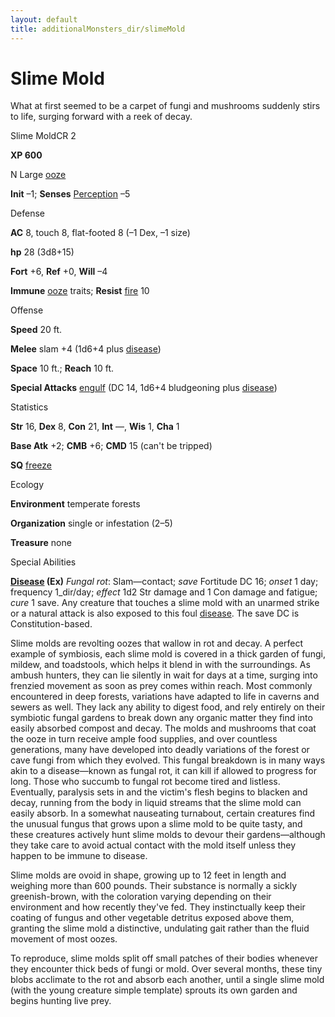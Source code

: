 ```yaml
---
layout: default
title: additionalMonsters_dir/slimeMold
---
```

# Slime Mold

What at first seemed to be a carpet of fungi and mushrooms suddenly stirs to life, surging forward with a reek of decay.

Slime MoldCR 2

**XP 600**

N Large [ooze](monsters_dir/creatureTypes#_ooze)

**Init** –1; **Senses** [Perception](additionalMonsters_dir/../skills_dir/perception#_perception) –5

Defense

**AC** 8, touch 8, flat-footed 8 (–1 Dex, –1 size)

**hp** 28 (3d8+15)

**Fort** +6, **Ref** +0, **Will** –4

**Immune** [ooze](monsters_dir/creatureTypes#_ooze) traits; **Resist** [fire](monsters_dir/creatureTypes#_fire-subtype) 10

Offense

**Speed** 20 ft.

**Melee** slam +4 (1d6+4 plus [disease](monsters_dir/universalMonsterRules#_disease-(ex-or-su)))

**Space** 10 ft.; **Reach** 10 ft.

**Special Attacks** [engulf](monsters_dir/universalMonsterRules#_engulf) (DC 14, 1d6+4 bludgeoning plus [disease](monsters_dir/universalMonsterRules#_disease-(ex-or-su)))

Statistics

**Str** 16, **Dex** 8, **Con** 21, **Int** —, **Wis** 1, **Cha** 1

**Base Atk** +2; **CMB** +6; **CMD** 15 (can't be tripped)

**SQ** [freeze](monsters_dir/universalMonsterRules#_freeze)

Ecology

**Environment** temperate forests

**Organization** single or infestation (2–5)

**Treasure** none

Special Abilities

**[Disease](monsters_dir/universalMonsterRules#_disease-(ex-or-su)) (Ex)** _Fungal rot_: Slam—contact; _save_ Fortitude DC 16; _onset_ 1 day; frequency 1_dir/day; _effect_ 1d2 Str damage and 1 Con damage and fatigue; _cure_ 1 save. Any creature that touches a slime mold with an unarmed strike or a natural attack is also exposed to this foul [disease](monsters_dir/universalMonsterRules#_disease-(ex-or-su)). The save DC is Constitution-based.

Slime molds are revolting oozes that wallow in rot and decay. A perfect example of symbiosis, each slime mold is covered in a thick garden of fungi, mildew, and toadstools, which helps it blend in with the surroundings. As ambush hunters, they can lie silently in wait for days at a time, surging into frenzied movement as soon as prey comes within reach. Most commonly encountered in deep forests, variations have adapted to life in caverns and sewers as well. They lack any ability to digest food, and rely entirely on their symbiotic fungal gardens to break down any organic matter they find into easily absorbed compost and decay. The molds and mushrooms that coat the ooze in turn receive ample food supplies, and over countless generations, many have developed into deadly variations of the forest or cave fungi from which they evolved. This fungal breakdown is in many ways akin to a disease—known as fungal rot, it can kill if allowed to progress for long. Those who succumb to fungal rot become tired and listless. Eventually, paralysis sets in and the victim's flesh begins to blacken and decay, running from the body in liquid streams that the slime mold can easily absorb. In a somewhat nauseating turnabout, certain creatures find the unusual fungus that grows upon a slime mold to be quite tasty, and these creatures actively hunt slime molds to devour their gardens—although they take care to avoid actual contact with the mold itself unless they happen to be immune to disease.

Slime molds are ovoid in shape, growing up to 12 feet in length and weighing more than 600 pounds. Their substance is normally a sickly greenish-brown, with the coloration varying depending on their environment and how recently they've fed. They instinctually keep their coating of fungus and other vegetable detritus exposed above them, granting the slime mold a distinctive, undulating gait rather than the fluid movement of most oozes.

To reproduce, slime molds split off small patches of their bodies whenever they encounter thick beds of fungi or mold. Over several months, these tiny blobs acclimate to the rot and absorb each another, until a single slime mold (with the young creature simple template) sprouts its own garden and begins hunting live prey.

